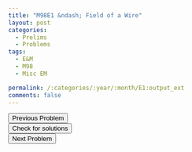 ```yaml
---
title: "M98E1 &ndash; Field of a Wire"
layout: post
categories:
  - Prelims
  - Problems
tags:
  - E&M
  - M98
  - Misc EM

permalink: /:categories/:year/:month/E1:output_ext
comments: false
---
```

<object data="1998M1E.pdf" type="application/pdf" width="100%" height="500"></object>

<div class='navbar'>
	<div float='left'><button onclick="window.location='M3.html'" >Previous Problem</button></div>
	<div float='center'><button onclick="window.location='https://princetonprelim.com/prelim/1/'">Check for solutions</button></div>
	<div float='right'><button onclick="window.location='E2.html'" > Next Problem</button></div>
</div>

